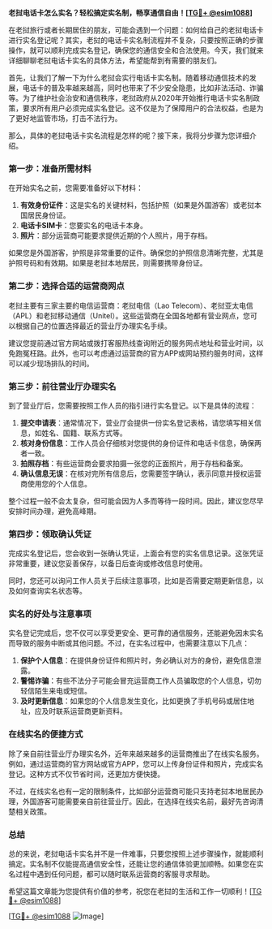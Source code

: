 **老挝电话卡怎么实名？轻松搞定实名制，畅享通信自由！[[TG💪+ @esim1088](https://t.me/s/esim1088)]**

在老挝旅行或者长期居住的朋友，可能会遇到一个问题：如何给自己的老挝电话卡进行实名登记呢？其实，老挝的电话卡实名制流程并不复杂，只要按照正确的步骤操作，就可以顺利完成实名登记，确保您的通信安全和合法使用。今天，我们就来详细聊聊老挝电话卡实名的具体方法，希望能帮到有需要的朋友们。

首先，让我们了解一下为什么老挝会实行电话卡实名制。随着移动通信技术的发展，电话卡的普及率越来越高，同时也带来了不少安全隐患，比如非法活动、诈骗等。为了维护社会治安和通信秩序，老挝政府从2020年开始推行电话卡实名制政策，要求所有用户必须完成实名登记。这不仅是为了保障用户的合法权益，也是为了更好地监管市场，打击不法行为。

那么，具体的老挝电话卡实名流程是怎样的呢？接下来，我将分步骤为您详细介绍。

### 第一步：准备所需材料

在开始实名之前，您需要准备好以下材料：

1. **有效身份证件**：这是实名的关键材料，包括护照（如果是外国游客）或老挝本国居民身份证。
2. **电话卡SIM卡**：您要实名的电话卡本身。
3. **照片**：部分运营商可能要求提供近期的个人照片，用于存档。

如果您是外国游客，护照是非常重要的证件。确保您的护照信息清晰完整，尤其是护照号码和有效期。如果是老挝本地居民，则需要携带身份证。

### 第二步：选择合适的运营商网点

老挝主要有三家主要的电信运营商：老挝电信（Lao Telecom）、老挝亚太电信（APL）和老挝移动通信（Unitel）。这些运营商在全国各地都有营业网点，您可以根据自己的位置选择最近的营业厅办理实名手续。

建议您提前通过官方网站或拨打客服热线查询附近的服务网点地址和营业时间，以免跑冤枉路。此外，也可以考虑通过运营商的官方APP或网站预约服务时间，这样可以减少现场排队的时间。

### 第三步：前往营业厅办理实名

到了营业厅后，您需要按照工作人员的指引进行实名登记。以下是具体的流程：

1. **提交申请表**：通常情况下，营业厅会提供一份实名登记表格，请您填写相关信息，如姓名、国籍、联系方式等。
2. **核对身份信息**：工作人员会仔细核对您提供的身份证件和电话卡信息，确保两者一致。
3. **拍照存档**：有些运营商会要求拍摄一张您的正面照片，用于存档和备案。
4. **确认信息无误**：在核对完所有信息后，您需要签字确认，表示同意并授权运营商使用您的个人信息。

整个过程一般不会太复杂，但可能会因为人多而等待一段时间。因此，建议您尽早安排时间办理，避免高峰期。

### 第四步：领取确认凭证

完成实名登记后，您会收到一张确认凭证，上面会有您的实名信息记录。这张凭证非常重要，建议您妥善保存，以备日后查询或修改信息时使用。

同时，您还可以询问工作人员关于后续注意事项，比如是否需要定期更新信息，以及如何查询实名状态等。

### 实名的好处与注意事项

实名登记完成后，您不仅可以享受更安全、更可靠的通信服务，还能避免因未实名而导致的服务中断或其他问题。不过，在实名过程中，也需要注意以下几点：

1. **保护个人信息**：在提供身份证件和照片时，务必确认对方的身份，避免信息泄露。
2. **警惕诈骗**：有些不法分子可能会冒充运营商工作人员骗取您的个人信息，切勿轻信陌生来电或短信。
3. **及时更新信息**：如果您的个人信息发生变化，比如更换了手机号码或居住地址，应及时联系运营商更新资料。

### 在线实名的便捷方式

除了亲自前往营业厅办理实名外，近年来越来越多的运营商推出了在线实名服务。例如，通过运营商的官方网站或官方APP，您可以上传身份证件和照片，完成实名登记。这种方式不仅节省时间，还更加方便快捷。

不过，在线实名也有一定的限制条件，比如部分运营商可能只支持老挝本地居民办理，外国游客可能需要亲自前往营业厅。因此，在选择在线实名前，最好先咨询清楚相关政策。

### 总结

总的来说，老挝电话卡实名并不是一件难事，只要您按照上述步骤操作，就能顺利搞定。实名制不仅能提高通信安全性，还能让您的通信体验更加顺畅。如果您在实名过程中遇到任何问题，都可以随时联系运营商的客服寻求帮助。

希望这篇文章能为您提供有价值的参考，祝您在老挝的生活和工作一切顺利！[[TG💪+ @esim1088](https://t.me/s/esim1088)]

[[TG💪+ @esim1088](https://t.me/s/esim1088) ![Image](https://i.postimg.cc/4NQfJmqS/Snipaste-2025-05-13-00-14-12.png)]